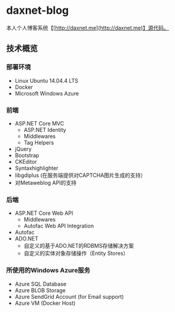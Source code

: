# daxnet-blog
本人个人博客系统【[http://daxnet.me](http://daxnet.me)】源代码。

## 技术概览
### 部署环境 ###
- Linux Ubuntu 14.04.4 LTS
- Docker
- Microsoft Windows Azure


### 前端 ###

- ASP.NET Core MVC
	- ASP.NET Identity
	- Middlewares
	- Tag Helpers
- jQuery
- Bootstrap
- CKEditor
- Syntaxhighlighter
- libgdiplus (在服务端提供对CAPTCHA图片生成的支持）
- 对Metaweblog API的支持

### 后端 ###

- ASP.NET Core Web API
	- Middlewares
	- Autofac Web API Integration
- Autofac
- ADO.NET
	- 自定义的基于ADO.NET的RDBMS存储解决方案
	- 自定义的实体对象存储操作（Entity Stores）

### 所使用的Windows Azure服务 ###

- Azure SQL Database
- Azure BLOB Storage
- Azure SendGrid Account (for Email support)
- Azure VM (Docker Host)

